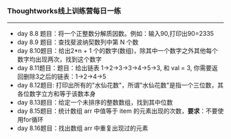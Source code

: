 ### Thoughtworks线上训练营每日一练

---

* day 8.8 题目：将一个正整数分解质因数。例如：输入90,打印出90=2335
* day 8.9 题目：查找斐波纳契数列中第 N 个数
* day 8.10题目：给出2*n + 1 个的数字(数组)，除其中一个数字之外其他每个数字均出现两次，找到这个数字
* day 8.11题目：题目：给出链表 1->2->3->3->4->5->3, 和 val = 3, 你需要返回删除3之后的链表：1->2->4->5
* day 8.12题目: 打印出所有的"水仙花数"，所谓"水仙花数"是指一个三位数，其各位数字立方和等于该数本身
* day 8.13题目：给定一个未排序的整数数组，找到其中位数
* day 8.15题目：统计数组 arr 中值等于 item 的元素出现的次数，**要求**：不要使用for循环
* day 8.16题目：找出数组 arr 中重复出现过的元素
